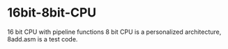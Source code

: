 # 16bit-8bit-CPU
16 bit CPU with pipeline functions
8 bit CPU is a personalized architecture, 8add.asm is a test code.
